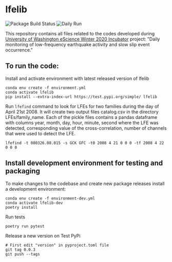 # lfelib
![Package Build Status](https://github.com/seismocodes/lfelib/Package/badge.svg)
![Daily Run](https://github.com/seismocodes/lfelib/workflows/CronJob/badge.svg)

This repository contains all files related to the codes developed during [University of Washington eScience Winter 2020 Incubator](https://escience.washington.edu/winter-2020-incubator-projects/) project: "Daily monitoring of low-frequency earthquake activity and slow slip event occurrence."

## To run the code:

Install and activate environment with latest released version of lfelib
```
conda env create -f environment.yml
conda activate lfelib
pip install --extra-index-url https://test.pypi.org/simple/ lfelib
```

Run `lfefind` command to look for LFEs for two families during the day of April 21st 2008. It will create two output files catalog.csv in the directory LFEs/family_name. Each of the pickle files contains a pandas dataframe with columns year, month, day, hour, minute, second where the LFE was detected, corresponding value of the cross-correlation, number of channels that were used to detect the LFE.
```
lfefind -t 080326.08.015 -s GCK GFC -t0 2008 4 21 0 0 0 -tf 2008 4 22 0 0 0
```

## Install development environment for testing and packaging

To make changes to the codebase and create new package releases install a development environment:
```
conda env create -f environment-dev.yml
conda activate lfelib-dev
poetry install
```

Run tests
```
poetry run pytest
```

Release a new version on Test PyPi
```
# First edit "version" in pyproject.toml file
git tag 0.0.3
git push --tags
```
